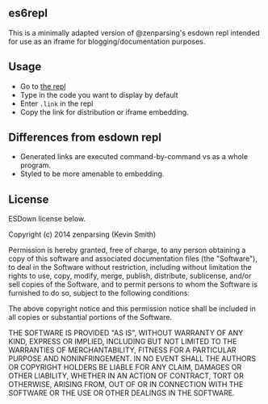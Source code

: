es6repl
-------

This is a minimally adapted version of @zenparsing's esdown
repl intended for use as an iframe for blogging/documentation purposes.

## Usage

* Go to [the repl](http://jsoverson.github.io/es6repl)
* Type in the code you want to display by default
* Enter `.link` in the repl
* Copy the link for distribution or iframe embedding.

## Differences from esdown repl

* Generated links are executed command-by-command vs as a whole program.
* Styled to be more amenable to embedding.

## License

ESDown license below.

Copyright (c) 2014 zenparsing (Kevin Smith)

Permission is hereby granted, free of charge, to any person obtaining a copy
of this software and associated documentation files (the "Software"), to deal
in the Software without restriction, including without limitation the rights to
use, copy, modify, merge, publish, distribute, sublicense, and/or sell copies
of the Software, and to permit persons to whom the Software is furnished to do
so, subject to the following conditions:

The above copyright notice and this permission notice shall be included in all
copies or substantial portions of the Software.

THE SOFTWARE IS PROVIDED "AS IS", WITHOUT WARRANTY OF ANY KIND, EXPRESS OR
IMPLIED, INCLUDING BUT NOT LIMITED TO THE WARRANTIES OF MERCHANTABILITY,
FITNESS FOR A PARTICULAR PURPOSE AND NONINFRINGEMENT. IN NO EVENT SHALL THE
AUTHORS OR COPYRIGHT HOLDERS BE LIABLE FOR ANY CLAIM, DAMAGES OR OTHER LIABILITY,
WHETHER IN AN ACTION OF CONTRACT, TORT OR OTHERWISE, ARISING FROM, OUT OF OR IN
CONNECTION WITH THE SOFTWARE OR THE USE OR OTHER DEALINGS IN THE SOFTWARE.


